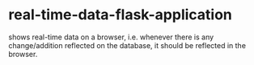 # real-time-data-flask-application
 shows real-time data on a browser, i.e. whenever there is any change/addition reflected on the database, it should be reflected in the browser.
